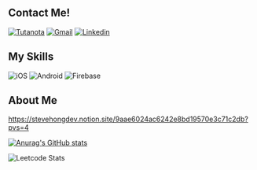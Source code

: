 ## Contact Me!
[![Tutanota](https://img.shields.io/badge/sb12@tuta.io-840010?style=flat-square&logo=Tutanota&logoColor=white)](mailto:sb12@tuta.io) [![Gmail](https://img.shields.io/badge/ponoponong@gmail.com-EA4335?style=flat-square&logo=Gmail&logoColor=white)](mailto:ponoponong@gmail.com) [![Linkedin](https://img.shields.io/badge/Seongbeom%20Hong-0A66C2?style=flat-square&logo=LinkedIn&logoColor=white)](https://www.linkedin.com/in/seongbeom-hong-38b543226)

## My Skills
![iOS](https://img.shields.io/badge/iOS-000000?style=flat-square&logo=iOS&logoColor=white) ![Android](https://img.shields.io/badge/Android-3DDC84?style=flat-square&logo=Android&logoColor=white) ![Firebase](https://img.shields.io/badge/Firebase-FFCA28?style=flat-square&logo=Firebase&logoColor=black)

## About Me

https://stevehongdev.notion.site/9aae6024ac6242e8bd19570e3c71c2db?pvs=4
  
[![Anurag's GitHub stats](https://github-readme-stats-git-masterrstaa-rickstaa.vercel.app/api?username=SteveHongDev)](https://github.com/anuraghazra/github-readme-stats)

![Leetcode Stats](https://leetcard.jacoblin.cool/SteveHongDev)
